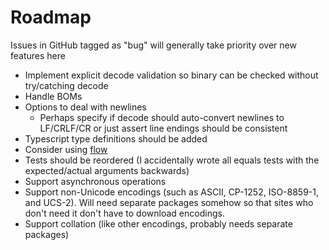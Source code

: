 # Roadmap

Issues in GitHub tagged as "bug" will generally take priority over new features here
* Implement explicit decode validation so binary can be checked without try/catching decode
* Handle BOMs
* Options to deal with newlines
  * Perhaps specify if decode should auto-convert newlines to LF/CRLF/CR or just assert line endings should be consistent
* Typescript type definitions should be added
* Consider using [flow](https://flow.org/)
* Tests should be reordered (I accidentally wrote all equals tests with the expected/actual arguments backwards)
* Support asynchronous operations
* Support non-Unicode encodings (such as ASCII, CP-1252, ISO-8859-1, and UCS-2). Will need separate packages somehow so that sites who don't need it don't have to download encodings.
* Support collation (like other encodings, probably needs separate packages)
